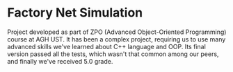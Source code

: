 # Factory Net Simulation

Project developed as part of ZPO (Advanced Object-Oriented Programming) course at AGH UST. It has been a complex project, requiring us to use many advanced skills we've learned about C++ language and OOP. Its final version passed all the tests, which wasn't that common among our peers, and finally we've received 5.0 grade.
